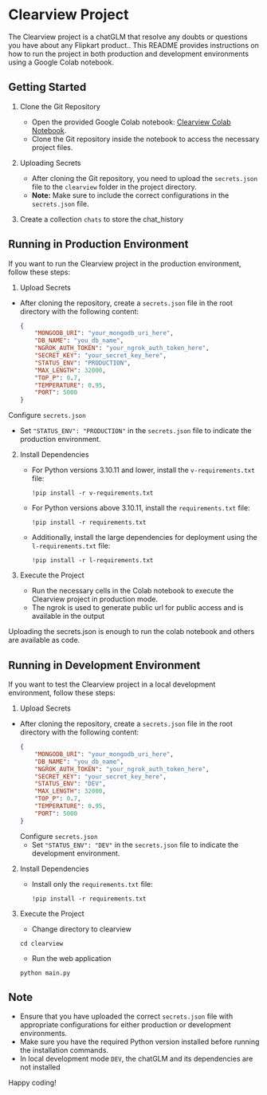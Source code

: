 # Clearview Project

The Clearview project is a chatGLM that resolve any doubts or questions you have about any Flipkart product.. This README provides instructions on how to run the project in both production and development environments using a Google Colab notebook.

## Getting Started

1. Clone the Git Repository
   - Open the provided Google Colab notebook: [Clearview Colab Notebook](https://colab.research.google.com/drive/10g_w8x9amh4pIkJricsJz0aoqNHtZ0Yt#scrollTo=X9o8qmZduBzj).
   - Clone the Git repository inside the notebook to access the necessary project files.

2. Uploading Secrets
   - After cloning the Git repository, you need to upload the `secrets.json` file to the `clearview` folder in the project directory.
   - **Note:** Make sure to include the correct configurations in the `secrets.json` file.

3. Create a collection `chats` to store the chat_history

## Running in Production Environment

If you want to run the Clearview project in the production environment, follow these steps:

1. Upload Secrets
- After cloning the repository, create a `secrets.json` file in the root directory with the following content:
     ```json
     {
         "MONGODB_URI": "your_mongodb_uri_here",
         "DB_NAME": "you_db_name",
         "NGROK_AUTH_TOKEN": "your_ngrok_auth_token_here",
         "SECRET_KEY": "your_secret_key_here",
         "STATUS_ENV": "PRODUCTION",
         "MAX_LENGTH": 32000,
         "TOP_P": 0.7,
         "TEMPERATURE": 0.95,
         "PORT": 5000
     }
     ```
Configure `secrets.json`
   - Set `"STATUS_ENV": "PRODUCTION"` in the `secrets.json` file to indicate the production environment.

2. Install Dependencies
   - For Python versions 3.10.11 and lower, install the `v-requirements.txt` file:
     ```
     !pip install -r v-requirements.txt
     ```

   - For Python versions above 3.10.11, install the `requirements.txt` file:
     ```
     !pip install -r requirements.txt
     ```

   - Additionally, install the large dependencies for deployment using the `l-requirements.txt` file:
     ```
     !pip install -r l-requirements.txt
     ```


3. Execute the Project
   - Run the necessary cells in the Colab notebook to execute the Clearview project in production mode.
   - The ngrok is used to generate public url for public access and is available in the output

Uploading the secrets.json is enough to run the colab notebook and others are available as code.

## Running in Development Environment

If you want to test the Clearview project in a local development environment, follow these steps:


1. Upload Secrets
- After cloning the repository, create a `secrets.json` file in the root directory with the following content:
     ```json
     {
         "MONGODB_URI": "your_mongodb_uri_here",
         "DB_NAME": "you_db_name",
         "NGROK_AUTH_TOKEN": "your_ngrok_auth_token_here",
         "SECRET_KEY": "your_secret_key_here",
         "STATUS_ENV": "DEV",
         "MAX_LENGTH": 32000,
         "TOP_P": 0.7,
         "TEMPERATURE": 0.95,
         "PORT": 5000
     }
     ```
     Configure `secrets.json`
   - Set `"STATUS_ENV": "DEV"` in the `secrets.json` file to indicate the development environment.

2. Install Dependencies
   - Install only the `requirements.txt` file:
     ```
     !pip install -r requirements.txt
     ```

3. Execute the Project
   - Change directory to clearview
   ```
   cd clearview
   ```
   - Run the web application
   ```
   python main.py
   ```

## Note

- Ensure that you have uploaded the correct `secrets.json` file with appropriate configurations for either production or development environments.
- Make sure you have the required Python version installed before running the installation commands.
- In local development mode `DEV`, the chatGLM and its dependencies are not installed


Happy coding!
